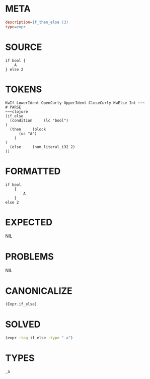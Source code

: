 # META
~~~ini
description=if_then_else (3)
type=expr
~~~
# SOURCE
~~~roc
if bool {
	A
} else 2
~~~
# TOKENS
~~~text
KwIf LowerIdent OpenCurly UpperIdent CloseCurly KwElse Int ~~~
# PARSE
~~~clojure
(if_else
  (condition     (lc "bool")
)
  (then     (block
      (uc "A")
    )
)
  (else     (num_literal_i32 2)
))
~~~
# FORMATTED
~~~roc
if bool
	{
		A
	}
else 2
~~~
# EXPECTED
NIL
# PROBLEMS
NIL
# CANONICALIZE
~~~clojure
(Expr.if_else)
~~~
# SOLVED
~~~clojure
(expr :tag if_else :type "_a")
~~~
# TYPES
~~~roc
_a
~~~

